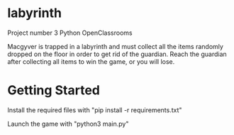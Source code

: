 # labyrinth
Project number 3 Python OpenClassrooms

Macgyver is trapped in a labyrinth and must collect all the items randomly dropped on the floor in order to get rid of the guardian. Reach the guardian after collecting all items to win the game, or you will lose.


# Getting Started

Install the required files with "pip install -r requirements.txt"

Launch the game with "python3 main.py"

